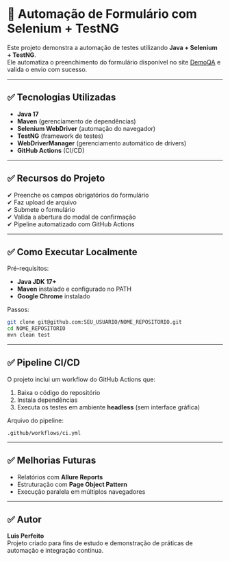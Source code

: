 # 🧪 Automação de Formulário com Selenium + TestNG

Este projeto demonstra a automação de testes utilizando **Java + Selenium + TestNG**.  
Ele automatiza o preenchimento do formulário disponível no site [DemoQA](https://demoqa.com/automation-practice-form) e valida o envio com sucesso.

---

## ✅ Tecnologias Utilizadas
- **Java 17**
- **Maven** (gerenciamento de dependências)
- **Selenium WebDriver** (automação do navegador)
- **TestNG** (framework de testes)
- **WebDriverManager** (gerenciamento automático de drivers)
- **GitHub Actions** (CI/CD)

---

## ✅ Recursos do Projeto
✔ Preenche os campos obrigatórios do formulário  
✔ Faz upload de arquivo  
✔ Submete o formulário  
✔ Valida a abertura do modal de confirmação  
✔ Pipeline automatizado com GitHub Actions  

---

## ✅ Como Executar Localmente
Pré-requisitos:
- **Java JDK 17+**
- **Maven** instalado e configurado no PATH
- **Google Chrome** instalado

Passos:
```bash
git clone git@github.com:SEU_USUARIO/NOME_REPOSITORIO.git
cd NOME_REPOSITORIO
mvn clean test
```

---

## ✅ Pipeline CI/CD
O projeto inclui um workflow do GitHub Actions que:
1. Baixa o código do repositório
2. Instala dependências
3. Executa os testes em ambiente **headless** (sem interface gráfica)

Arquivo do pipeline:
```
.github/workflows/ci.yml
```

---

## ✅ Melhorias Futuras
- Relatórios com **Allure Reports**
- Estruturação com **Page Object Pattern**
- Execução paralela em múltiplos navegadores

---

## ✅ Autor
**Luis Perfeito**  
Projeto criado para fins de estudo e demonstração de práticas de automação e integração contínua.

